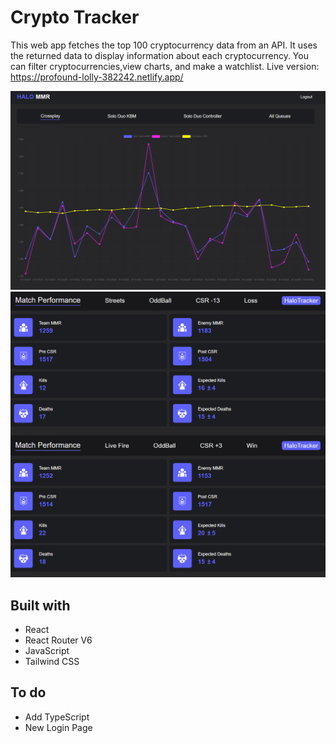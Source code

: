 # Crypto Tracker

This web app fetches the top 100 cryptocurrency data from an API. 
It uses the returned data to display information about each cryptocurrency.
You can filter cryptocurrencies,view charts, and make a watchlist.
Live version: https://profound-lolly-382242.netlify.app/

![](images/halo-mmr-2.png)
![](images/halo-mmr-1.png)

## Built with

- React
- React Router V6
- JavaScript
- Tailwind CSS

## To do
- Add TypeScript
- New Login Page
